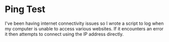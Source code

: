 # Ping Test 

I've been having internet connectivity issues so I wrote a script to log when my computer is unable to access various websites. If it encounters an error it then attempts to connect using the IP address directly. 

